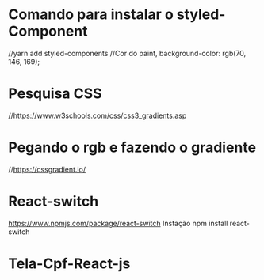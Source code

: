 # Comando para instalar o styled-Component
//yarn add styled-components
//Cor do paint, background-color: rgb(70, 146, 169);

# Pesquisa CSS
//https://www.w3schools.com/css/css3_gradients.asp

# Pegando o rgb e fazendo o gradiente
//https://cssgradient.io/

# React-switch
https://www.npmjs.com/package/react-switch
Instação
npm install react-switch


# Tela-Cpf-React-js

